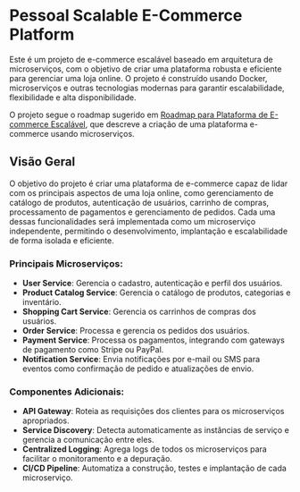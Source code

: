 # Pessoal Scalable E-Commerce Platform

Este é um projeto de e-commerce escalável baseado em arquitetura de microserviços, com o objetivo de criar uma plataforma robusta e eficiente para gerenciar uma loja online. O projeto é construído usando Docker, microserviços e outras tecnologias modernas para garantir escalabilidade, flexibilidade e alta disponibilidade.

O projeto segue o roadmap sugerido em [Roadmap para Plataforma de E-commerce Escalável](https://roadmap.sh/projects/scalable-ecommerce-platform), que descreve a criação de uma plataforma e-commerce usando microserviços. 

## Visão Geral

O objetivo do projeto é criar uma plataforma de e-commerce capaz de lidar com os principais aspectos de uma loja online, como gerenciamento de catálogo de produtos, autenticação de usuários, carrinho de compras, processamento de pagamentos e gerenciamento de pedidos. Cada uma dessas funcionalidades será implementada como um microserviço independente, permitindo o desenvolvimento, implantação e escalabilidade de forma isolada e eficiente.

### Principais Microserviços:
- **User Service**: Gerencia o cadastro, autenticação e perfil dos usuários.
- **Product Catalog Service**: Gerencia o catálogo de produtos, categorias e inventário.
- **Shopping Cart Service**: Gerencia os carrinhos de compras dos usuários.
- **Order Service**: Processa e gerencia os pedidos dos usuários.
- **Payment Service**: Processa os pagamentos, integrando com gateways de pagamento como Stripe ou PayPal.
- **Notification Service**: Envia notificações por e-mail ou SMS para eventos como confirmação de pedido e atualizações de envio.

### Componentes Adicionais:
- **API Gateway**: Roteia as requisições dos clientes para os microserviços apropriados.
- **Service Discovery**: Detecta automaticamente as instâncias de serviço e gerencia a comunicação entre eles.
- **Centralized Logging**: Agrega logs de todos os microserviços para facilitar o monitoramento e a depuração.
- **CI/CD Pipeline**: Automatiza a construção, testes e implantação de cada microserviço.
